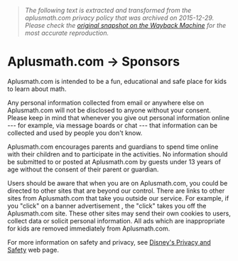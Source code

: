 > *The following text is extracted and transformed from the aplusmath.com privacy policy that was archived on 2015-12-29. Please check the [original snapshot on the Wayback Machine](https://web.archive.org/web/20151229060329id_/http%3A//www.aplusmath.com/info/privacy_policy.html) for the most accurate reproduction.*

# Aplusmath.com -> Sponsors

Aplusmath.com is intended to be a fun, educational and safe place for kids to learn about math. 

Any personal information collected from email or anywhere else on Aplusmath.com will not be disclosed to anyone without your consent. Please keep in mind that whenever you give out personal information online --- for example, via message boards or chat --- that information can be collected and used by people you don't know. 

Aplusmath.com encourages parents and guardians to spend time online with their children and to participate in the activities. No information should be submitted to or posted at Aplusmath.com by guests under 13 years of age without the consent of their parent or guardian. 

Users should be aware that when you are on Aplusmath.com, you could be directed to other sites that are beyond our control. There are links to other sites from Aplusmath.com that take you outside our service. For example, if you "click" on a banner advertisement , the "click" takes you off the Aplusmath.com site. These other sites may send their own cookies to users, collect data or solicit personal information. All ads which are inappropriate for kids are removed immediately from Aplusmath.com. 

For more information on safety and privacy, see [Disney's Privacy and Safety](http://disneyprivacycenter.com/) web page. 
